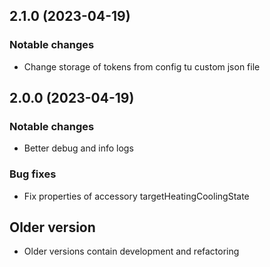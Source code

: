 ## 2.1.0 (2023-04-19)
### Notable changes
- Change storage of tokens from config tu custom json file

## 2.0.0 (2023-04-19)
### Notable changes
- Better debug and info logs
### Bug fixes
- Fix properties of accessory targetHeatingCoolingState

## Older version
- Older versions contain development and refactoring